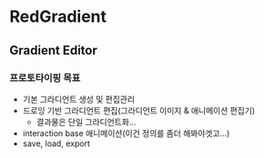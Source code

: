 # RedGradient
## Gradient Editor

### 프로토타이핑 목표
- 기본 그라디언트 생성 및 편집관리
- 드로잉 기반 그라디언트 편집(그라디언트 이미지 & 애니메이션 편집기)
  - 결과물은 단일 그라디언트화...
- interaction base 애니메이션(이건 정의를 좀더 해봐야겟고...)
- save, load, export

